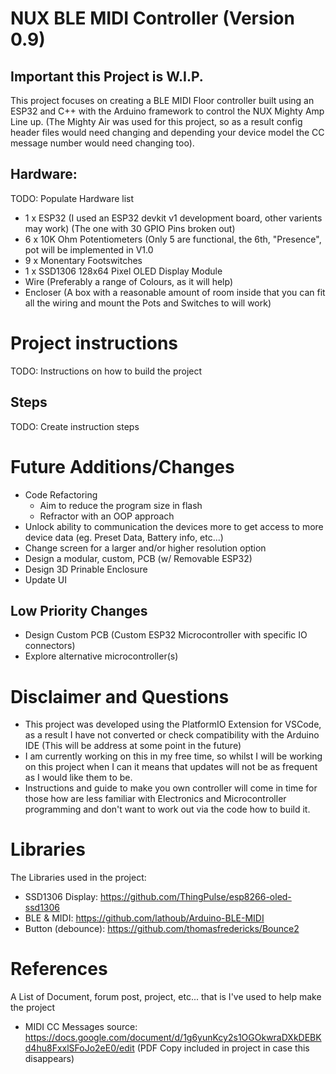 # NUX BLE MIDI Controller (Version 0.9)
## Important this Project is W.I.P.  
This project focuses on creating a BLE MIDI Floor controller built using an ESP32 and C++ with the Arduino framework to control the NUX Mighty Amp Line up.
(The Mighty Air was used for this project, so as a result config header files would need changing and depending your device model the CC message number would need changing too).

## Hardware:
TODO: Populate Hardware list
- 1 x ESP32 (I used an ESP32 devkit v1 development board, other varients may work) (The one with 30 GPIO Pins broken out)
- 6 x 10K Ohm Potentiometers (Only 5 are functional, the 6th, "Presence", pot will be implemented in V1.0
- 9 x Monentary Footswitches
- 1 x SSD1306 128x64 Pixel OLED Display Module
- Wire (Preferably a range of Colours, as it will help)
- Encloser (A box with a reasonable amount of room inside that you can fit all the wiring and mount the Pots and Switches to will work)

# Project instructions
TODO: Instructions on how to build the project

## Steps
TODO: Create instruction steps

# Future Additions/Changes
- Code Refactoring 
  - Aim to reduce the program size in flash
  - Refractor with an OOP approach
- Unlock ability to communication the devices more to get access to more device data (eg. Preset Data, Battery info, etc...)
- Change screen for a larger and/or higher resolution option
- Design a modular, custom, PCB (w/ Removable ESP32)
- Design 3D Prinable Enclosure 
- Update UI

## Low Priority Changes 
- Design Custom PCB (Custom ESP32 Microcontroller with specific IO connectors)
- Explore alternative microcontroller(s) 

# Disclaimer and Questions
- This project was developed using the PlatformIO Extension for VSCode, as a result I have not converted or check compatibility with the Arduino IDE (This will be address at some point in the future)
- I am currently working on this in my free time, so whilst I will be working on this project when I can it means that updates will not be as frequent as I would like them to be.
- Instructions and guide to make you own controller will come in time for those how are less familiar with Electronics and Microcontroller programming and don't want to work out via the code how to build it.

# Libraries
The Libraries used in the project:
- SSD1306 Display: https://github.com/ThingPulse/esp8266-oled-ssd1306
- BLE & MIDI: https://github.com/lathoub/Arduino-BLE-MIDI
- Button (debounce): https://github.com/thomasfredericks/Bounce2

# References
A List of Document, forum post, project, etc... that is I've used to help make the project
-  MIDI CC Messages source: https://docs.google.com/document/d/1g6yunKcy2s1OGOkwraDXkDEBKd4hu8FxxlSFoJo2eE0/edit (PDF Copy included in project in case this disappears)
